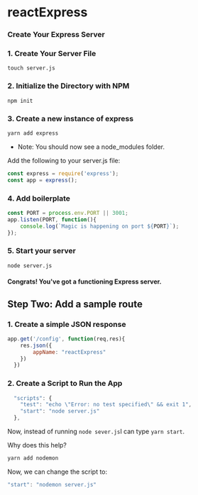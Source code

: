 # reactExpress


### Create Your Express Server

### 1. Create Your Server File
```
touch server.js
```
### 2. Initialize the Directory with NPM
```
npm init
```
### 3. Create a new instance of express
```sh
yarn add express
```
* Note: You should now see a node_modules folder.

Add the following to your server.js file:

```javascript
const express = require('express');
const app = express();
```

### 4. Add boilerplate
```javascript 
const PORT = process.env.PORT || 3001;
app.listen(PORT, function(){
    console.log(`Magic is happening on port ${PORT}`);
});
```

### 5. Start your server
```sh
node server.js
```

#### Congrats! You've got a functioning Express server.


## Step Two: Add a sample route

### 1. Create a simple JSON response
```javascript
app.get('/config', function(req,res){
    res.json({
        appName: "reactExpress"
    })
  })
```

### 2. Create a Script to Run the App
```javascript
  "scripts": {
    "test": "echo \"Error: no test specified\" && exit 1",
    "start": "node server.js"
  },
```

Now, instead of running ```node sever.js```I can type ```yarn start```.

Why does this help? 

```sh
yarn add nodemon
```

Now, we can change the script to: 
```javascript
"start": "nodemon server.js"
```
